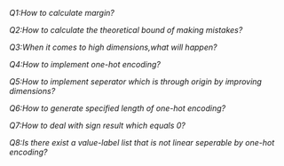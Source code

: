 *Q1:How to calculate margin?*

*Q2:How to calculate the theoretical bound of making mistakes?*

*Q3:When it comes to high dimensions,what will happen?*

*Q4:How to implement one-hot encoding?*

*Q5:How to implement seperator which is through origin by improving dimensions?*    

*Q6:How to generate specified length of one-hot encoding?*

*Q7:How to deal with sign result which equals 0?*

*Q8:Is there exist a value-label list that is not linear seperable by one-hot encoding?*